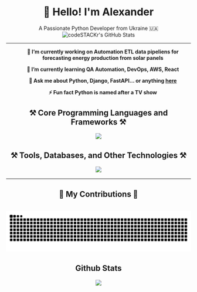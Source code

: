 
<h1 align="center">👋 Hello! I'm Alexander </h1>

<p align="center">A Passionate Python Developer from Ukraine 🇺🇦 <img alt="codeSTACKr's GitHub Stats" src="https://komarev.com/ghpvc/?username=your-github-ls500pymaster&color=green" /> </p>

<hr align="center">
</hr>
<b align="center">
<ul> 🔭 I’m currently working on <b>Automation ETL data pipeliens for forecasting energy production from solar panels</b>
 </ul>

<ul> 🌱 I’m currently learning <b>QA Automation, DevOps, AWS, React</b></ul>
<ul>💬 Ask me about <b>Python, Django, FastAPI... or anything 
<a href="https://github.com/ls500pymaster/ls500pymaster/issues">here</a></b></ul>
<ul>⚡ Fun fact <b>Python is named after a TV show</b> </ul>

 </div>
<p align="center">
   <a href="[Mac M1 Terminal Setup](https://github.com/ls500pymaster/Mac-M1-Terminal-Setup)"/>
</a>
</p>

<h2 align="center">⚒️ Core Programming Languages and Frameworks ⚒️</h2>
<div align="center">
    <img src="https://skillicons.dev/icons?i=py,django,fastapi,flask,react,css,html,jquery" />
</div>

<h2 align="center">⚒️  Tools, Databases, and Other Technologies ⚒️</h2>
</hr>
<div align="center">
    <img src="https://skillicons.dev/icons?i=postgres,git,github,gitlab,mysql,redis,obsidian,postman,pycharm,rabbitmq,sqlite,selenium,webstorm,docker" />
</div>
<hr/>

<div align="center">
  <h2>🐍 My Contributions 🐍</h2>
  <br>
<img width="600" src="assets/github-user-contribution.svg" alt="snake"/>
</div>

## Github Stats  
<div align="center"><img src="https://github-readme-stats.vercel.app/api?username=ls500pymaster&show_icons=true&count_private=true&hide_border=true" align="center" /></div>  

<br/>  

